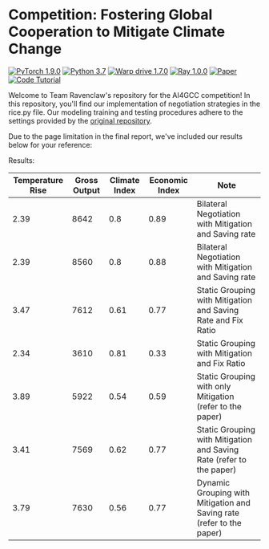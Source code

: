 # Competition: Fostering Global Cooperation to Mitigate Climate Change

[![PyTorch 1.9.0](https://img.shields.io/badge/PyTorch-1.9.0-ee4c2c?logo=pytorch&logoColor=white%22)](https://pytorch.org/docs/1.12/)
[![Python 3.7](https://img.shields.io/badge/python-3.7-blue.svg)](https://www.python.org/downloads/release/python-3713/)
[![Warp drive 1.7.0](https://img.shields.io/badge/warp_drive-1.7.0-blue.svg)](https://github.com/salesforce/warp-drive/)
[![Ray 1.0.0](https://img.shields.io/badge/ray[rllib]-1.0.0-blue.svg)](https://docs.ray.io/en/latest/index.html)
[![Paper](http://img.shields.io/badge/paper-arxiv.2208.07004-B31B1B.svg)](https://arxiv.org/abs/2208.07004)
[![Code Tutorial](https://colab.research.google.com/assets/colab-badge.svg)](https://colab.research.google.com/github/mila-iqia/climate-cooperation-competition/blob/main/Colab_Tutorial.ipynb)

Welcome to Team Ravenclaw's repository for the AI4GCC competition! In this repository, you'll find our implementation of negotiation strategies in the rice.py file. Our modeling training and testing procedures adhere to the settings provided by the [original repository](https://github.com/mila-iqia/climate-cooperation-competition).

Due to the page limitation in the final report, we've included our results below for your reference:

Results:

| Temperature Rise | Gross Output | Climate Index | Economic Index | Note                                                                                   |
|------------------|--------------|---------------|----------------|----------------------------------------------------------------------------------------|
| 2.39             | 8642         | 0.8           | 0.89           | Bilateral Negotiation with Mitigation and Saving rate                                  |
| 2.39             | 8560         | 0.8           | 0.88           | Bilateral Negotiation with Mitigation and Saving rate                                  |
| 3.47             | 7612         | 0.61          | 0.77           | Static Grouping with Mitigation and Saving Rate and Fix Ratio                          |
| 2.34             | 3610         | 0.81          | 0.33           | Static Grouping with Mitigation and Fix Ratio                                          |
| 3.89             | 5922         | 0.54          | 0.59           | Static Grouping with only Mitigation (refer to the paper)                              |
| 3.41             | 7569         | 0.62          | 0.77           | Static Grouping with Mitigation and Saving Rate (refer to the paper)                   |
| 3.79             | 7630         | 0.56          | 0.77           | Dynamic Grouping with Mitigation and Saving rate (refer to the paper)                  |
